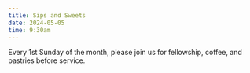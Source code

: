 ```yaml
---
title: Sips and Sweets
date: 2024-05-05
time: 9:30am
---
```

Every 1st Sunday of the month, please join us for fellowship, coffee, and pastries before service.
